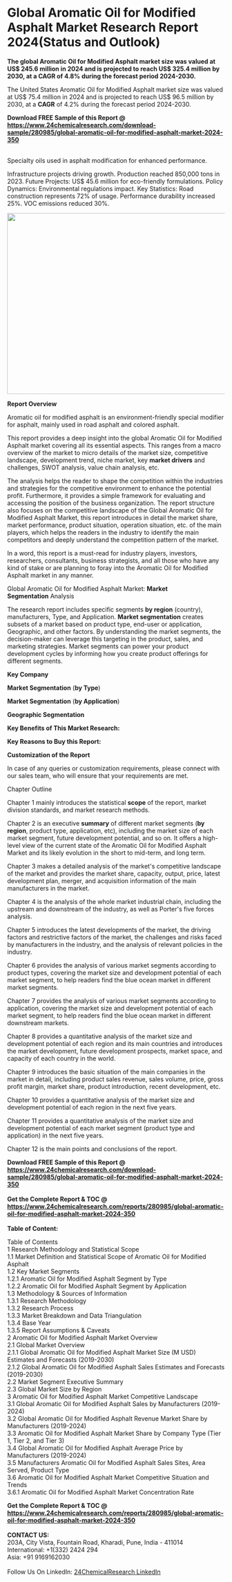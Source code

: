 <h1>Global Aromatic Oil for Modified Asphalt Market Research Report 2024(Status and Outlook)</h1><p><strong>The global Aromatic Oil for Modified Asphalt market size was valued at US$ 245.6 million in 2024 and is projected to reach US$ 325.4 million by 2030, at a CAGR of 4.8% during the forecast period 2024-2030.</strong></p><p>
</p><p>The United States Aromatic Oil for Modified Asphalt market size was valued at US$ 75.4 million in 2024 and is projected to reach US$ 96.5 million by 2030, at a <strong>CAGR</strong> of 4.2% during the forecast period 2024-2030.</p><div><b>Download FREE Sample of this Report @ 
            <a href="https://www.24chemicalresearch.com/download-sample/280985/global-aromatic-oil-for-modified-asphalt-market-2024-350">
            https://www.24chemicalresearch.com/download-sample/280985/global-aromatic-oil-for-modified-asphalt-market-2024-350</a></b></div><br><p>
</p><p>Specialty oils used in asphalt modification for enhanced performance.</p><p>
</p><p>Infrastructure projects driving growth. Production reached 850,000 tons in 2023. Future Projects: US$ 45.6 million for eco-friendly formulations. Policy Dynamics: Environmental regulations impact. Key Statistics: Road construction represents 72% of usage. Performance durability increased 25%. VOC emissions reduced 30%.</p><p>
</p><p><img alt="" src="https://24chemicalresearch.com/assets/report-images/GlobalAromaticOilforModifiedAsphalt.png" style="height:418px; width:731px"></p><p>
</p><p><strong>Report Overview</strong></p><p>
</p><p>Aromatic oil for modified asphalt is an environment-friendly special modifier for asphalt, mainly used in road asphalt and colored asphalt.</p><p>
</p><p>This report provides a deep insight into the global Aromatic Oil for Modified Asphalt market covering all its essential aspects. This ranges from a macro overview of the market to micro details of the market size, competitive landscape, development trend, niche market, key <strong>market drivers</strong> and challenges, SWOT analysis, value chain analysis, etc.</p><p>
</p><p>The analysis helps the reader to shape the competition within the industries and strategies for the competitive environment to enhance the potential profit. Furthermore, it provides a simple framework for evaluating and accessing the position of the business organization. The report structure also focuses on the competitive landscape of the Global Aromatic Oil for Modified Asphalt Market, this report introduces in detail the market share, market performance, product situation, operation situation, etc. of the main players, which helps the readers in the industry to identify the main competitors and deeply understand the competition pattern of the market.</p><p>
</p><p>In a word, this report is a must-read for industry players, investors, researchers, consultants, business strategists, and all those who have any kind of stake or are planning to foray into the Aromatic Oil for Modified Asphalt market in any manner.</p><p>
</p><p>Global Aromatic Oil for Modified Asphalt Market: <strong>Market Segmentation</strong> Analysis</p><p>
</p><p>The research report includes specific segments <strong>by region</strong> (country), manufacturers, Type, and Application. <strong>Market segmentation</strong> creates subsets of a market based on product type, end-user or application, Geographic, and other factors. By understanding the market segments, the decision-maker can leverage this targeting in the product, sales, and marketing strategies. Market segments can power your product development cycles by informing how you create product offerings for different segments.</p><p>
</p><p><strong>Key Company</strong></p><p>
</p><p>
</p><p><strong>Market Segmentation</strong> (<strong>by Type</strong>)</p><p>
</p><p>
</p><p><strong>Market Segmentation</strong> (<strong>by Application</strong>)</p><p>
</p><p>
</p><p><strong>Geographic Segmentation</strong></p><p>
</p><p>
</p><p><strong>Key Benefits of This Market Research:</strong></p><p>
</p><p>
</p><p><strong>Key Reasons to Buy this Report:</strong></p><p>
</p><p>
</p><p><strong>Customization of the Report</strong></p><p>
</p><p>In case of any queries or customization requirements, please connect with our sales team, who will ensure that your requirements are met.</p><p>
</p><p>Chapter Outline</p><p>
</p><p>Chapter 1 mainly introduces the statistical <strong>scope</strong> of the report, market division standards, and market research methods.</p><p>
</p><p>Chapter 2 is an executive <strong>summary</strong> of different market segments (<strong>by region</strong>, product type, application, etc), including the market size of each market segment, future development potential, and so on. It offers a high-level view of the current state of the Aromatic Oil for Modified Asphalt Market and its likely evolution in the short to mid-term, and long term.</p><p>
</p><p>Chapter 3 makes a detailed analysis of the market's competitive landscape of the market and provides the market share, capacity, output, price, latest development plan, merger, and acquisition information of the main manufacturers in the market.</p><p>
</p><p>Chapter 4 is the analysis of the whole market industrial chain, including the upstream and downstream of the industry, as well as Porter's five forces analysis.</p><p>
</p><p>Chapter 5 introduces the latest developments of the market, the driving factors and restrictive factors of the market, the challenges and risks faced by manufacturers in the industry, and the analysis of relevant policies in the industry.</p><p>
</p><p>Chapter 6 provides the analysis of various market segments according to product types, covering the market size and development potential of each market segment, to help readers find the blue ocean market in different market segments.</p><p>
</p><p>Chapter 7 provides the analysis of various market segments according to application, covering the market size and development potential of each market segment, to help readers find the blue ocean market in different downstream markets.</p><p>
</p><p>Chapter 8 provides a quantitative analysis of the market size and development potential of each region and its main countries and introduces the market development, future development prospects, market space, and capacity of each country in the world.</p><p>
</p><p>Chapter 9 introduces the basic situation of the main companies in the market in detail, including product sales revenue, sales volume, price, gross profit margin, market share, product introduction, recent development, etc.</p><p>
</p><p>Chapter 10 provides a quantitative analysis of the market size and development potential of each region in the next five years.</p><p>
</p><p>Chapter 11 provides a quantitative analysis of the market size and development potential of each market segment (product type and application) in the next five years.</p><p>
</p><p>Chapter 12 is the main points and conclusions of the report.</p><div><b>Download FREE Sample of this Report @ 
            <a href="https://www.24chemicalresearch.com/download-sample/280985/global-aromatic-oil-for-modified-asphalt-market-2024-350">
            https://www.24chemicalresearch.com/download-sample/280985/global-aromatic-oil-for-modified-asphalt-market-2024-350</a></b></div><br><div><b>Get the Complete Report & TOC @ 
            <a href="https://www.24chemicalresearch.com/reports/280985/global-aromatic-oil-for-modified-asphalt-market-2024-350">
            https://www.24chemicalresearch.com/reports/280985/global-aromatic-oil-for-modified-asphalt-market-2024-350</a></b></div><br>
            <b>Table of Content:</b><p>Table of Contents<br />
 1 Research Methodology and Statistical Scope<br />
 1.1 Market Definition and Statistical Scope of Aromatic Oil for Modified Asphalt<br />
 1.2 Key Market Segments<br />
 1.2.1 Aromatic Oil for Modified Asphalt Segment by Type<br />
 1.2.2 Aromatic Oil for Modified Asphalt Segment by Application<br />
 1.3 Methodology & Sources of Information<br />
 1.3.1 Research Methodology<br />
 1.3.2 Research Process<br />
 1.3.3 Market Breakdown and Data Triangulation<br />
 1.3.4 Base Year<br />
 1.3.5 Report Assumptions & Caveats<br />
 2 Aromatic Oil for Modified Asphalt Market Overview<br />
 2.1 Global Market Overview<br />
 2.1.1 Global Aromatic Oil for Modified Asphalt Market Size (M USD) Estimates and Forecasts (2019-2030)<br />
 2.1.2 Global Aromatic Oil for Modified Asphalt Sales Estimates and Forecasts (2019-2030)<br />
 2.2 Market Segment Executive Summary<br />
 2.3 Global Market Size by Region<br />
 3 Aromatic Oil for Modified Asphalt Market Competitive Landscape<br />
 3.1 Global Aromatic Oil for Modified Asphalt Sales by Manufacturers (2019-2024)<br />
 3.2 Global Aromatic Oil for Modified Asphalt Revenue Market Share by Manufacturers (2019-2024)<br />
 3.3 Aromatic Oil for Modified Asphalt Market Share by Company Type (Tier 1, Tier 2, and Tier 3)<br />
 3.4 Global Aromatic Oil for Modified Asphalt Average Price by Manufacturers (2019-2024)<br />
 3.5 Manufacturers Aromatic Oil for Modified Asphalt Sales Sites, Area Served, Product Type<br />
 3.6 Aromatic Oil for Modified Asphalt Market Competitive Situation and Trends<br />
 3.6.1 Aromatic Oil for Modified Asphalt Market Concentration Rate<br />
</p><div><b>Get the Complete Report & TOC @ 
            <a href="https://www.24chemicalresearch.com/reports/280985/global-aromatic-oil-for-modified-asphalt-market-2024-350">
            https://www.24chemicalresearch.com/reports/280985/global-aromatic-oil-for-modified-asphalt-market-2024-350</a></b></div><br><b>CONTACT US:</b><br>
            203A, City Vista, Fountain Road, Kharadi, Pune, India - 411014<br>
            International: +1(332) 2424 294<br>
            Asia: +91 9169162030 <br><br>
            Follow Us On LinkedIn: <a href="https://www.linkedin.com/company/24chemicalresearch/">24ChemicalResearch LinkedIn</a>